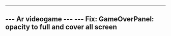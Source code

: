 --------------------
--- Ar videogame ---
--- Fix: GameOverPanel: opacity to full and cover all screen
--------------------
